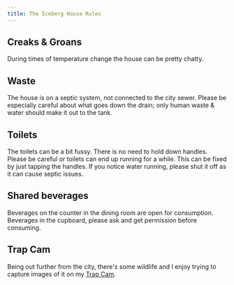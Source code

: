 ```yaml
---
title: The Iceberg House Rules
---
```


## Creaks & Groans

During times of temperature change the house can be pretty chatty.

## Waste

The house is on a septic system, not connected to the city sewer. Please be especially careful
about what goes down the drain; only human waste & water should make it out to the tank.

## Toilets

The toilets can be a bit fussy. There is no need to hold down handles. Please be careful or toilets
can end up running for a while.  This can be fixed by just tapping the handles.  If you notice water
running, please shut it off as it can cause septic issues.

## Shared beverages

Beverages on the counter in the dining room are open for consumption. Beverages in the cupboard, please
ask and get permission before consuming.

## Trap Cam

Being out further from the city, there's some wildlife and I enjoy trying to capture images
of it on my [Trap Cam](https://photos.ghtns.com/TrapCam).